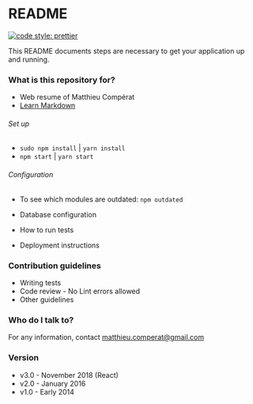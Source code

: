 # README #
[![code style: prettier](https://img.shields.io/badge/code_style-prettier-ff69b4.svg?style=flat-square)](https://github.com/prettier/prettier)

This README documents steps are necessary to get your application up and running.

### What is this repository for? ###

* Web resume of Matthieu Compérat
* [Learn Markdown](https://bitbucket.org/tutorials/markdowndemo)

###### Set up ######
* `sudo npm install` | `yarn install`
* `npm start` | `yarn start`

###### Configuration ######

* To see which modules are outdated: `npm outdated`

* Database configuration
* How to run tests
* Deployment instructions

### Contribution guidelines ###

* Writing tests
* Code review - No Lint errors allowed
* Other guidelines

### Who do I talk to? ###

For any information, contact matthieu.comperat@gmail.com

### Version ###
* v3.0 - November 2018 (React)
* v2.0 - January 2016
* v1.0 - Early 2014
